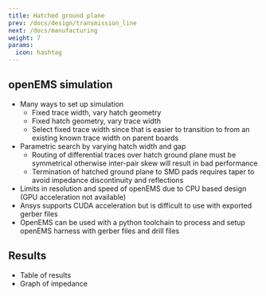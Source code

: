 ```yaml
---
title: Hatched ground plane
prev: /docs/design/transmission_line
next: /docs/manufacturing
weight: 7
params:
  icon: hashtag
---
```


## openEMS simulation
- Many ways to set up simulation
    - Fixed trace width, vary hatch geometry
    - Fixed hatch geometry, vary trace width
    - Select fixed trace width since that is easier to transition to from an existing known trace width on parent boards
- Parametric search by varying hatch width and gap
    - Routing of differential traces over hatch ground plane must be symmetrical otherwise inter-pair skew will result in bad performance
    - Termination of hatched ground plane to SMD pads requires taper to avoid impedance discontinuity and reflections
- Limits in resolution and speed of openEMS due to CPU based design (GPU acceleration not available)
- Ansys supports CUDA acceleration but is difficult to use with exported gerber files
- OpenEMS can be used with a python toolchain to process and setup openEMS harness with gerber files and drill files

## Results
- Table of results
- Graph of impedance
